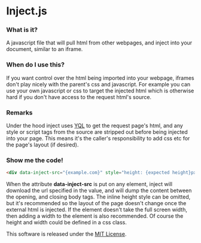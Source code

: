 # Inject.js

### What is it?
A javascript file that will pull html from other webpages, and inject into your document, similar to an iframe.

### When do I use this?
If you want control over the html being imported into your webpage, iframes don't play nicely with the parent's css and javascript.
For example you can use your own javascript or css to target the injected html which is otherwise hard if you don't have access to the request html's source.

### Remarks
Under the hood inject uses [YQL](https://developer.yahoo.com/yql/) to get the request page's html, and any style or script tags from the source are stripped out before being injected into your page.
This means it's the caller's responsibility to add css etc for the page's layout (if desired).

### Show me the code!
```html
<div data-inject-src="{example.com}" style="height: {expected height}px;"> </div>
```

When the attribute **data-inject-src** is put on any element, inject will download the url specified in the value, and will dump the content between the opening, and closing body tags.
The inline height style can be omitted, but it's recommended so the layout of the page doesn't change once the external html is injected.
If the element doesn't take the full screen width, then adding a width to the element is also recommended. Of course the height and width could be defined in a css class.

This software is released under the [MIT License](http://opensource.org/licenses/MIT).